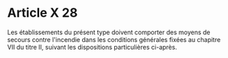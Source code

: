 # Article X 28

Les établissements du présent type doivent comporter des moyens de secours contre l'incendie dans les conditions générales fixées au chapitre VII du titre II, suivant les dispositions particulières ci-après.

